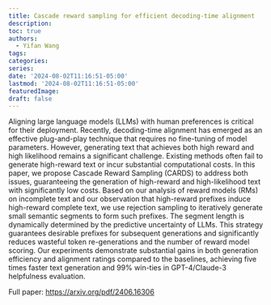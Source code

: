 ```yaml
---
title: Cascade reward sampling for efficient decoding-time alignment
description: 
toc: true
authors:
  - Yifan Wang
tags:
categories:
series:
date: '2024-08-02T11:16:51-05:00'
lastmod: '2024-08-02T11:16:51-05:00'
featuredImage:
draft: false
---
```


Aligning large language models (LLMs) with human preferences is critical for their deployment. Recently, decoding-time alignment has emerged as an effective plug-and-play technique that requires no fine-tuning of model parameters. However, generating text that achieves both high reward and high likelihood remains a significant challenge. Existing methods often fail to generate high-reward text or incur substantial computational costs. In this paper, we propose Cascade Reward Sampling (CARDS) to address both issues, guaranteeing the generation of high-reward and high-likelihood text with significantly low costs. Based on our analysis of reward models (RMs) on incomplete text and our observation that high-reward prefixes induce high-reward complete text, we use rejection sampling to iteratively generate small semantic segments to form such prefixes. The segment length is dynamically determined by the predictive uncertainty of LLMs. This strategy guarantees desirable prefixes for subsequent generations and significantly reduces wasteful token re-generations and the number of reward model scoring. Our experiments demonstrate substantial gains in both generation efficiency and alignment ratings compared to the baselines, achieving five times faster text generation and 99\% win-ties in GPT-4/Claude-3 helpfulness evaluation.

Full paper: https://arxiv.org/pdf/2406.16306